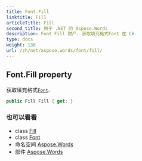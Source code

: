 ```yaml
---
title: Font.Fill
linktitle: Fill
articleTitle: Fill
second_title: 用于 .NET 的 Aspose.Words
description: Font Fill 财产. 获取填充格式Font 在 C#.
type: docs
weight: 130
url: /zh/net/aspose.words/font/fill/
---
```

## Font.Fill property

获取填充格式[`Font`](../).

```csharp
public Fill Fill { get; }
```

### 也可以看看

* class [Fill](../../../aspose.words.drawing/fill/)
* class [Font](../)
* 命名空间 [Aspose.Words](../../../aspose.words/)
* 部件 [Aspose.Words](../../../)
